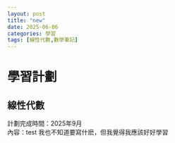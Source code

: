 ```yaml
---
layout: post
title: "new"
date: 2025-06-06
categories: 學習
tags: [線性代數,數學筆記]
---
```


# 學習計劃

## 線性代數

計劃完成時間：2025年9月  
內容：test
我也不知道要寫什麽，但我覺得我應該好好學習
